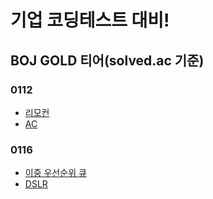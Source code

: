 # 기업 코딩테스트 대비!

## BOJ GOLD 티어(solved.ac 기준)

### 0112

- [리모컨](https://www.acmicpc.net/problem/1107)
- [AC](https://www.acmicpc.net/problem/5430)

### 0116

- [이중 우선순위 큐](https://www.acmicpc.net/problem/7662)
- [DSLR](https://www.acmicpc.net/problem/9019)
